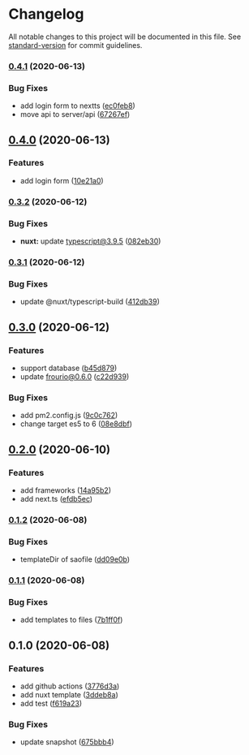 # Changelog

All notable changes to this project will be documented in this file. See [standard-version](https://github.com/conventional-changelog/standard-version) for commit guidelines.

### [0.4.1](https://github.com/frouriojs/create-frourio-app/compare/v0.4.0...v0.4.1) (2020-06-13)


### Bug Fixes

* add login form to nextts ([ec0feb8](https://github.com/frouriojs/create-frourio-app/commit/ec0feb8464261f9e9622fc02a9d8e663e59b52ce))
* move api to server/api ([67267ef](https://github.com/frouriojs/create-frourio-app/commit/67267eff16f9f83f444eff2d10f67018a578b896))

## [0.4.0](https://github.com/frouriojs/create-frourio-app/compare/v0.3.2...v0.4.0) (2020-06-13)


### Features

* add login form ([10e21a0](https://github.com/frouriojs/create-frourio-app/commit/10e21a02b348e977d8746ce338c1d827090095da))

### [0.3.2](https://github.com/frouriojs/create-frourio-app/compare/v0.3.1...v0.3.2) (2020-06-12)


### Bug Fixes

* **nuxt:** update typescript@3.9.5 ([082eb30](https://github.com/frouriojs/create-frourio-app/commit/082eb309ba8456ae09114ef8ad202fb87bfdd972))

### [0.3.1](https://github.com/frouriojs/create-frourio-app/compare/v0.3.0...v0.3.1) (2020-06-12)


### Bug Fixes

* update @nuxt/typescript-build ([412db39](https://github.com/frouriojs/create-frourio-app/commit/412db39054f6b273a0ffb941a914c517ac50acf8))

## [0.3.0](https://github.com/frouriojs/create-frourio-app/compare/v0.2.0...v0.3.0) (2020-06-12)


### Features

* support database ([b45d879](https://github.com/frouriojs/create-frourio-app/commit/b45d879fc97f95e1fc81e5c2e4dac98460f3bb61))
* update frourio@0.6.0 ([c22d939](https://github.com/frouriojs/create-frourio-app/commit/c22d9395db42ec61f5c23b1485276f07f0ad5612))


### Bug Fixes

* add pm2.config.js ([9c0c762](https://github.com/frouriojs/create-frourio-app/commit/9c0c76203787c2bb694855fcaedcce14df33dc39))
* change target es5 to 6 ([08e8dbf](https://github.com/frouriojs/create-frourio-app/commit/08e8dbfb7b3f1ad6b1690671420aac6c3876df61))

## [0.2.0](https://github.com/frouriojs/create-frourio-app/compare/v0.1.2...v0.2.0) (2020-06-10)


### Features

* add frameworks ([14a95b2](https://github.com/frouriojs/create-frourio-app/commit/14a95b21762f2c1c9d124b6c763ba695b66463e8))
* add next.ts ([efdb5ec](https://github.com/frouriojs/create-frourio-app/commit/efdb5ecb26c2a1ec20747aeef3efbe65865bca06))

### [0.1.2](https://github.com/frouriojs/create-frourio-app/compare/v0.1.1...v0.1.2) (2020-06-08)


### Bug Fixes

* templateDir of saofile ([dd09e0b](https://github.com/frouriojs/create-frourio-app/commit/dd09e0b6efc28107877f07560d8ad023b72a8803))

### [0.1.1](https://github.com/frouriojs/create-frourio-app/compare/v0.1.0...v0.1.1) (2020-06-08)


### Bug Fixes

* add templates to files ([7b1ff0f](https://github.com/frouriojs/create-frourio-app/commit/7b1ff0fb322b3b7d9ee16996e4404d35f900e2fc))

## 0.1.0 (2020-06-08)


### Features

* add github actions ([3776d3a](https://github.com/frouriojs/create-frourio-app/commit/3776d3a1aafd3f13a13a63e9a6ccc9b1e8d95d39))
* add nuxt template ([3ddeb8a](https://github.com/frouriojs/create-frourio-app/commit/3ddeb8a8857462df556d408b0ac06d1aecd1a7b3))
* add test ([f619a23](https://github.com/frouriojs/create-frourio-app/commit/f619a23518f3a5dd4af6953597e17914d52433c9))


### Bug Fixes

* update snapshot ([675bbb4](https://github.com/frouriojs/create-frourio-app/commit/675bbb4ca9c9ad7de8ba5c16e079a0d6de95e42a))
